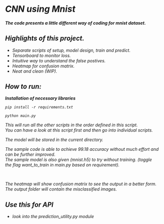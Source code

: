 
# <em> CNN using Mnist
#### The code presents a little different way of coding for mnist dataset. 

## Highlights of this project.

* Separate scripts of setup, model design, train and predict.
* Tensorboard to monitor loss.
* Intuitive way to understand the false postives.
* Heatmap for confusion matrix.
* Neat and clean (WIP).


## How to run:
<b>Installation of necessary libraries</b> 

`pip install -r requirements.txt`


`python main.py`

This will run all the other scripts in the order defined in this script. <br>
You can have a look at this script first and then go into individual scripts.

The model will be stored in the current directory.

The sample code is able to achieve 99.18 accuracy without much effort and can be further improved.<br>
The sample model is also given (mnist.h5) to try without training. (toggle the flag want_to_train in main.py based on requirement).

<br>

The heatmap will show confusion matrix to see the output in a better form.<br>
The output folder will contain the misclassified images.

## Use this for API

* look into the prediction_utility.py module
</em>



